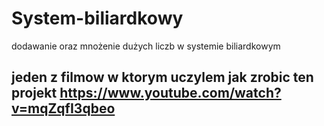 # System-biliardkowy
dodawanie oraz mnożenie  dużych  liczb w systemie biliardkowym 
## jeden z filmow w ktorym uczylem jak zrobic ten projekt https://www.youtube.com/watch?v=mqZqfI3qbeo
